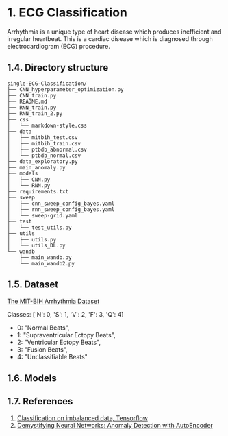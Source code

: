 # 1. ECG Classification
Arrhythmia is a unique type of heart disease which produces inefficient and irregular heartbeat. This is a cardiac disease which is diagnosed through electrocardiogram (ECG) procedure. 


## 1.4. Directory structure

```
single-ECG-Classification/
├── CNN_hyperparameter_optimization.py
├── CNN_train.py
├── README.md
├── RNN_train.py
├── RNN_train_2.py
├── css
│   └── markdown-style.css
├── data
│   ├── mitbih_test.csv
│   ├── mitbih_train.csv
│   ├── ptbdb_abnormal.csv
│   └── ptbdb_normal.csv
├── data_exploratory.py
├── main_anomaly.py
├── models
│   ├── CNN.py
│   └── RNN.py
├── requirements.txt
├── sweep
│   ├── cnn_sweep_config_bayes.yaml
│   ├── rnn_sweep_config_bayes.yaml
│   └── sweep-grid.yaml
├── test
│   └── test_utils.py
├── utils
│   ├── utils.py
│   └── utils_DL.py
└── wandb
    ├── main_wandb.py
    └── main_wandb2.py
```

## 1.5. Dataset 
[The MIT-BIH Arrhythmia Dataset](https://www.physionet.org/physiobank/database/mitdb/) 


Classes: ['N': 0, 'S': 1, 'V': 2, 'F': 3, 'Q': 4]
- 0: "Normal Beats",
- 1: "Supraventricular Ectopy Beats",
- 2: "Ventricular Ectopy Beats",
- 3: "Fusion Beats",
- 4: "Unclassifiable Beats"

## 1.6. Models

  
## 1.7. References
1. [Classification on imbalanced data, Tensorflow](https://www.tensorflow.org/tutorials/structured_data/imbalanced_data#class_weights)
2. [Demystifying Neural Networks: Anomaly Detection with AutoEncoder](https://medium.com/@weidagang/demystifying-anomaly-detection-with-autoencoder-neural-networks-1e235840d879)
